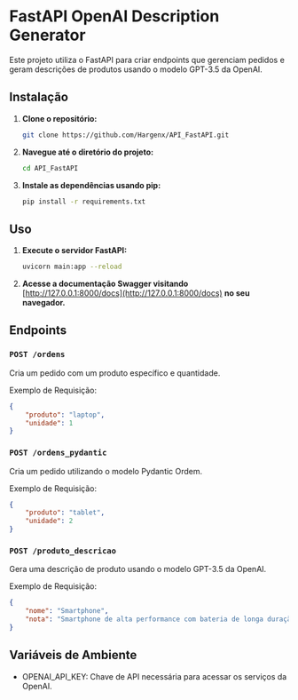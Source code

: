 # FastAPI OpenAI Description Generator

Este projeto utiliza o FastAPI para criar endpoints que gerenciam pedidos e geram descrições de produtos usando o modelo GPT-3.5 da OpenAI.

## Instalação

1. **Clone o repositório:**

    ```bash
    git clone https://github.com/Hargenx/API_FastAPI.git
    ```

2. **Navegue até o diretório do projeto:**

    ```bash
    cd API_FastAPI
    ```

3. **Instale as dependências usando pip:**

    ```bash
    pip install -r requirements.txt
    ```

## Uso

1. **Execute o servidor FastAPI:**

    ```bash
    uvicorn main:app --reload
    ```

2. **Acesse a documentação Swagger visitando** [http://127.0.0.1:8000/docs](http://127.0.0.1:8000/docs) **no seu navegador.**

## Endpoints

### `POST /ordens`

Cria um pedido com um produto específico e quantidade.

Exemplo de Requisição:

```json
{
    "produto": "laptop",
    "unidade": 1
}
```

### `POST /ordens_pydantic`

Cria um pedido utilizando o modelo Pydantic Ordem.

Exemplo de Requisição:

```json
{
    "produto": "tablet",
    "unidade": 2
}
```

### `POST /produto_descricao`
Gera uma descrição de produto usando o modelo GPT-3.5 da OpenAI.

Exemplo de Requisição:

```json
{
    "nome": "Smartphone",
    "nota": "Smartphone de alta performance com bateria de longa duração."
}
```

## Variáveis de Ambiente

- OPENAI_API_KEY: Chave de API necessária para acessar os serviços da OpenAI.
